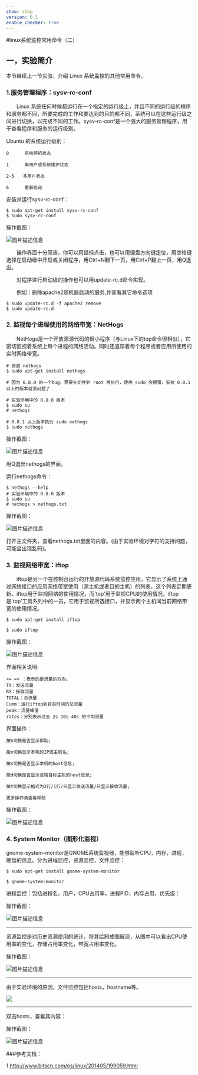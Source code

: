 ```yaml
---
show: step
version: 0.1
enable_checker: true
---
```


#linux系统监控常用命令（二）

## 一，实验简介

本节继续上一节实验，介绍 Linux 系统监控的其他常用命令。

### 1.服务管理程序：sysv-rc-conf

　　Linux 系统任何时候都运行在一个指定的运行级上，并且不同的运行级的程序和服务都不同，所要完成的工作和要达到的目的都不同，系统可以在这些运行级之间进行切换，以完成不同的工作。sysv-rc-conf是一个强大的服务管理程序，用于查看程序和服务的运行级别。

Ubuntu 的系统运行级别：
```
0　　 　系统停机状态

1　　 　单用户或系统维护状态

2~5　　多用户状态

6　　 　重新启动
```

安装并运行sysv-rc-conf：
```
$ sudo apt-get install sysv-rc-conf
$ sudo sysv-rc-conf
```

操作截图：

![图片描述信息](https://doc.shiyanlou.com/userid42227labid973time1430792194009/wm)

　　操作界面十分简洁，你可以用鼠标点击，也可以用键盘方向键定位，用空格键选择在启动级中开启或关闭程序，用Ctrl+N翻下一页，用Ctrl+P翻上一页，用Q退出。

　　对程序进行启动级的操作也可以用update-rc.d命令实现。

　　例如：删除apache2随机器启动的服务,并查看其它命令选项
```
$ sudo update-rc.d -f apache2 remove
$ sudo update-rc.d 
```

### 2. 监视每个进程使用的网络带宽：NetHogs
　　NetHogs是一个开放源源代码的很小程序（与Linux下的top命令很相似），它密切监视着系统上每个进程的网络活动。同时还追踪着每个程序或者应用所使用的实时网络带宽。

```
# 安装 nethogs
$ sudo apt-get install nethogs

# 因为 0.8.0 的一个bug，需要先切换到 root 再执行，使用 sudo 会报错，安装 0.8.1 以上的版本就没问题了

# 实验环境中的 0.8.0 版本
$ sudo su
# nethogs

# 0.8.1 以上版本执行 sudo nethogs
$ sudo nethogs

```

操作截图：

![图片描述信息](https://doc.shiyanlou.com/userid42227labid973time1430793208313/wm)

用Q退出nethogs的界面。

运行nethogs命令：
```
$ nethogs --help
# 实验环境中的 0.8.0 版本
$ sudo su
# nethogs > nethogs.txt
```
操作截图：

![图片描述信息](https://doc.shiyanlou.com/userid42227labid973time1430793603418/wm)

打开主文件夹，查看nethogs.txt里面的内容。(由于实验环境对字符的支持问题，可能会出现乱码)。

### 3. 监视网络带宽：iftop
　　iftop是另一个在控制台运行的开放源代码系统监控应用，它显示了系统上通过网络接口的应用网络带宽使用（源主机或者目的主机）的列表，这个列表定期更新。iftop用于监视网络的使用情况，而'top'用于监视CPU的使用情况。iftop是'top'工具系列中的一员，它用于监视所选接口，并显示两个主机间当前网络带宽的使用情况。
```
$ sudo apt-get install iftop

$ sudo iftop
```
操作截图：

![图片描述信息](https://doc.shiyanlou.com/userid42227labid973time1430794164800/wm)


界面相关说明:
```
<= => ：表示的是流量的方向。
TX：发送流量
RX：接收流量
TOTAL：总流量
Cumm：运行iftop到目前时间的总流量
peak：流量峰值
rates：分别表示过去 2s 10s 40s 的平均流量
```
界面操作：
```
按h切换是否显示帮助;

按n切换显示本机的IP或主机名;

按s切换是否显示本机的host信息;

按d切换是否显示远端目标主机的host信息;

按t切换显示格式为2行/1行/只显示发送流量/只显示接收流量;

更多操作请查看帮助
```

操作截图：

![图片描述信息](https://doc.shiyanlou.com/userid42227labid973time1430794475596/wm)


### 4. System Monitor（图形化监视）
gnome-system-monitor是GNOME系统监视器，能够监听CPU，内存，进程，硬盘的信息。分为进程监控，资源监控，文件监控：
```
$ sudo apt-get install gnome-system-monitor

$ gnome-system-monitor
```

进程监控：包括进程名，用户，CPU占用率，进程PID，内存占用，优先级：

操作截图：

![图片描述信息](https://doc.shiyanlou.com/userid42227labid973time1430811338557/wm)

----------


资源监控是对历史资源使用的统计，将其绘制成图展现，从图中可以看出CPU使用率的变化，存储占用率变化，带宽占用率变化。

操作截图：

![图片描述信息](https://doc.shiyanlou.com/userid42227labid973time1430811346901/wm)

----------


由于实验环境的原因，文件监控包括hosts，hostname等。

![](https://doc.shiyanlou.com/userid42227labid973time1430811325871/wm)

----------


双击hosts，查看其内容：

操作截图：

![图片描述信息](https://doc.shiyanlou.com/userid42227labid973time1430811858641/wm)

###参考文档：

1.http://www.bitscn.com/os/linux/201405/199059.html
